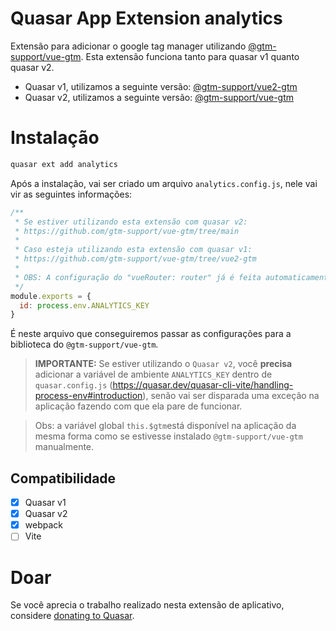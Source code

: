Quasar App Extension analytics
===

Extensão para adicionar o google tag manager utilizando [@gtm-support/vue-gtm](https://github.com/gtm-support/vue-gtm/tree/main). Esta extensão funciona tanto para quasar v1 quanto quasar v2.

- Quasar v1, utilizamos a seguinte versão: [@gtm-support/vue2-gtm](https://github.com/gtm-support/vue-gtm/tree/vue2-gtm)
- Quasar v2, utilizamos a seguinte versão: [@gtm-support/vue-gtm](https://github.com/gtm-support/vue-gtm/tree/main)

# Instalação
```bash
quasar ext add analytics
```

Após a instalação, vai ser criado um arquivo `analytics.config.js`, nele vai vir as seguintes informações:

```js
/**
 * Se estiver utilizando esta extensão com quasar v2:
 * https://github.com/gtm-support/vue-gtm/tree/main
 *
 * Caso esteja utilizando esta extensão com quasar v1:
 * https://github.com/gtm-support/vue-gtm/tree/vue2-gtm
 *
 * OBS: A configuração do "vueRouter: router" já é feita automaticamente pela extensão.
 */
module.exports = {
  id: process.env.ANALYTICS_KEY
}
```

É neste arquivo que conseguiremos passar as configurações para a biblioteca do `@gtm-support/vue-gtm`.

> **IMPORTANTE:** Se estiver utilizando o `Quasar v2`, você **precisa** adicionar a variável de ambiente `ANALYTICS_KEY` dentro de `quasar.config.js` (https://quasar.dev/quasar-cli-vite/handling-process-env#introduction), senão vai ser disparada uma exceção na aplicação fazendo com que ela pare de funcionar.

> Obs: a variável global `this.$gtm`está disponível na aplicação da mesma forma como se estivesse instalado `@gtm-support/vue-gtm` manualmente.

## Compatibilidade
- [x] Quasar v1
- [x] Quasar v2
- [x] webpack
- [ ] Vite

# Doar
Se você aprecia o trabalho realizado nesta extensão de aplicativo, considere [donating to Quasar](https://donate.quasar.dev).
